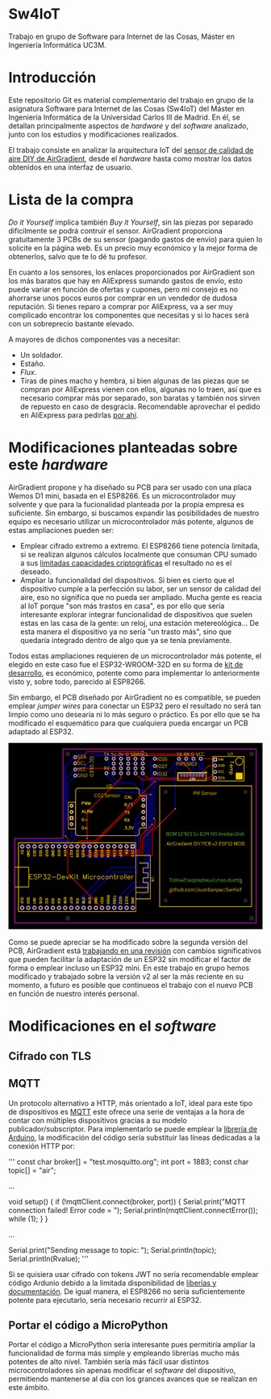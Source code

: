 # Sw4IoT
Trabajo en grupo de Software para Internet de las Cosas, Máster en Ingeniería Informática UC3M.

# Introducción
Este repositorio Git es material complementario del trabajo en grupo de la asignatura Software para Internet de las Cosas (Sw4IoT) del Máster en Ingeniería Informática de la Universidad Carlos III de Madrid. En él, se detallan principalmente aspectos de *hardware* y del *software* analizado, junto con los estudios y modificaciones realizados.

El trabajo consiste en analizar la arquitectura IoT del [sensor de calidad de aire DIY de AirGradient](https://www.airgradient.com/diy/), desde el *hardware* hasta como mostrar los datos obtenidos en una interfaz de usuario.

# Lista de la compra
*Do it Yourself* implica también *Buy it Yourself*, sin las piezas por separado dificilmente se podrá contruir el sensor. AirGradient proporciona gratuitamente 3 PCBs de su sensor (pagando gastos de envío) para quien lo solicite en la página web. Es un precio muy económico y la mejor forma de obtenerlos, salvo que te lo dé tu profesor.

En cuanto a los sensores, los enlaces proporcionados por AirGradient son los más baratos que hay en AliExpress sumando gastos de envío, esto puede variar en función de ofertas y cupones, pero mi consejo es no ahorrarse unos pocos euros por comprar en un vendedor de dudosa reputación. Si tienes reparo a comprar por AliExpress, va a ser muy complicado encontrar los componentes que necesitas y si lo haces será con un sobreprecio bastante elevado.

A mayores de dichos componentes vas a necesitar:
*    Un soldador.
*    Estaño.
*    *Flux*.
*    Tiras de pines macho y hembra, si bien algunas de las piezas que se compran por AliExpress vienen con ellos, algunas no lo traen, así que es necesario comprar más por separado, son baratas y también nos sirven de repuesto en caso de desgracia. Recomendable aprovechar el pedido en AliExpress para pedirlas [por ahí](https://es.aliexpress.com/item/4000873858801.html?spm=a2g0o.productlist.0.0.4f8d6f71De7uCH&algo_pvid=b76c128a-a59a-4447-81d1-1932ac6c2e54&algo_exp_id=b76c128a-a59a-4447-81d1-1932ac6c2e54-7&pdp_ext_f=%7B%22sku_id%22%3A%2210000010058190554%22%7D&pdp_pi=-1%3B2.24%3B-1%3B-1%40salePrice%3BEUR%3Bsearch-mainSearch).

# Modificaciones planteadas sobre este *hardware*
AirGradient propone y ha diseñado su PCB para ser usado con una placa Wemos D1 mini, basada en el ESP8266. Es un microcontrolador muy solvente y que para la fucionalidad planteada por la propia empresa es suficiente. Sin embargo, si buscamos expandir las posibilidades de nuestro equipo es necesario utilizar un microcontrolador más potente, algunos de estas ampliaciones pueden ser:
*    Emplear cifrado extremo a extremo. El ESP8266 tiene potencia limitada, si se realizan algunos cálculos localmente que consuman CPU sumado a sus [limitadas capacidades criptográficas](https://www.reddit.com/r/esp8266/comments/5n6gqr/whats_the_current_state_of_ssltls_on_the_esp8266/) el resultado no es el deseado.
*    Ampliar la funcionalidad del dispositivos. Si bien es cierto que el dispositivo cumple a la perfección su labor, ser un sensor de calidad del aire, eso no significa que no pueda ser ampliado. Mucha gente es reacia al IoT porque "son más trastos en casa", es por ello que sería interesante explorar integrar funcionalidad de dispositivos que suelen estas en las casa de la gente: un reloj, una estación metereológica... De esta manera el dispositivo ya no sería "un trasto más", sino que quedaría integrado dentro de algo que ya se tenía previamente.

Todos estas ampliaciones requieren de un microcontrolador más potente, el elegido en este caso fue el ESP32-WROOM-32D en su forma de [kit de desarrollo](https://es.aliexpress.com/item/32959541446.html?spm=a2g0o.productlist.0.0.399e74dfsqCDZ2&algo_pvid=8b461c01-9148-431b-b46c-cd6da843b5f3&algo_exp_id=8b461c01-9148-431b-b46c-cd6da843b5f3-3&pdp_ext_f=%7B%22sku_id%22%3A%2267085222105%22%7D&pdp_pi=-1%3B4.36%3B-1%3B-1%40salePrice%3BEUR%3Bsearch-mainSearch), es económico, potente como para implementar lo anteriormente visto y, sobre todo, parecido al ESP8266.

Sin embargo, el PCB diseñado por AirGradient no es compatible, se pueden emplear *jumper wires* para conectar un ESP32 pero el resultado no será tan limpio como uno desearía ni lo más seguro o práctico. Es por ello que se ha modificado el esquemático para que cualquiera pueda encargar un PCB adaptado al ESP32.

<img title="PCB ESP32 mod" alt="PCB DIY de AirGradient modificado para el ESP32" src="https://raw.githubusercontent.com/Juanbanpar/Sw4IoT/main/PCBv2_mod.png">

Como se puede apreciar se ha modificado sobre la segunda versión del PCB, AirGradient está [trabajando en una revisión](https://forum.airgradient.com/t/new-airgradient-diy-kit-version-3-feedback-and-discussion/146) con cambios significativos que pueden facilitar la adaptación de un ESP32 sin modificar el factor de forma o emplear incluso un ESP32 mini. En este trabajo en grupo hemos modificado y trabajado sobre la versión v2 al ser la más reciente en su momento, a futuro es posible que continueos el trabajo con el nuevo PCB en función de nuestro interés personal.

# Modificaciones en el *software*

## Cifrado con TLS


## MQTT
Un protocolo alternativo a HTTP, más orientado a IoT, ideal para este tipo de dispositivos es [MQTT](https://mqtt.org/) este ofrece una serie de ventajas a la hora de contar con múltiples dispositivos gracias a su modelo publicador/subscriptor.
Para implementarlo se puede emplear la [librería de Arduino](https://docs.arduino.cc/tutorials/uno-wifi-rev2/uno-wifi-r2-mqtt-device-to-device), la modificación del código sería substituir las líneas dedicadas a la conexión HTTP por:

'''
const char broker[] = "test.mosquitto.org";
int port = 1883;
const char topic[] = "air";

...

void setup() {
  if (!mqttClient.connect(broker, port)) {
      Serial.print("MQTT connection failed! Error code = ");
      Serial.println(mqttClient.connectError());
      while (1);
  }
}

...

Serial.print("Sending message to topic: ");
Serial.println(topic);
Serial.println(Rvalue);
'''

Si se quisiera usar cifrado con tokens JWT no sería recomendable emplear código Ardunio debido a la limitada disponibilidad de [liberías y documentación](https://github.com/chrismoorhouse/ArduinoJWT). De igual manera, el ESP8266 no sería suficientemente potente para ejecutarlo, sería necesario recurrir al ESP32.

## Portar el código a MicroPython
Portar el código a MicroPython sería interesante pues permitiría ampliar la funcionalidad de forma más simple y empleando librerías mucho más potentes de alto nivel. También sería más fácil usar distintos microcontroladores sin apenas modificar el *software* del dispositivo, permitiendo mantenerse al día con los grances avances que se realizan en este ámbito.
